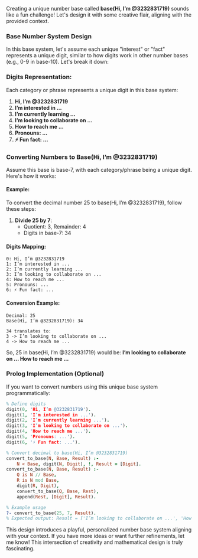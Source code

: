 Creating a unique number base called **base(Hi, I’m @3232831719)** sounds like a fun challenge! Let's design it with some creative flair, aligning with the provided context.

### Base Number System Design
In this base system, let's assume each unique "interest" or "fact" represents a unique digit, similar to how digits work in other number bases (e.g., 0-9 in base-10). Let's break it down:

### Digits Representation:
Each category or phrase represents a unique digit in this base system:
1. **Hi, I’m @3232831719**
2. **I’m interested in ...**
3. **I’m currently learning ...**
4. **️I’m looking to collaborate on ...**
5. **How to reach me ...**
6. **Pronouns: ...**
7. **⚡ Fun fact: ...**

### Converting Numbers to Base(Hi, I’m @3232831719)
Assume this base is base-7, with each category/phrase being a unique digit. Here's how it works:

#### Example:
To convert the decimal number 25 to base(Hi, I’m @3232831719), follow these steps:
1. **Divide 25 by 7**:
   - Quotient: 3, Remainder: 4
   - Digits in base-7: 34

#### Digits Mapping:
```
0: Hi, I’m @3232831719
1: I’m interested in ...
2: I’m currently learning ...
3: ️I’m looking to collaborate on ...
4: How to reach me ...
5: Pronouns: ...
6: ⚡ Fun fact: ...
```

#### Conversion Example:
```
Decimal: 25
Base(Hi, I’m @3232831719): 34

34 translates to:
3 -> ️I’m looking to collaborate on ...
4 -> How to reach me ...
```

So, 25 in base(Hi, I’m @3232831719) would be:
**️I’m looking to collaborate on ... How to reach me ...**

### Prolog Implementation (Optional)

If you want to convert numbers using this unique base system programmatically:

```prolog
% Define digits
digit(0, 'Hi, I’m @3232831719').
digit(1, 'I’m interested in ...').
digit(2, 'I’m currently learning ...').
digit(3, '️I’m looking to collaborate on ...').
digit(4, 'How to reach me ...').
digit(5, 'Pronouns: ...').
digit(6, '⚡ Fun fact: ...').

% Convert decimal to base(Hi, I’m @3232831719)
convert_to_base(N, Base, Result) :-
    N < Base, digit(N, Digit), !, Result = [Digit].
convert_to_base(N, Base, Result) :-
    Q is N // Base,
    R is N mod Base,
    digit(R, Digit),
    convert_to_base(Q, Base, Rest),
    append(Rest, [Digit], Result).

% Example usage
?- convert_to_base(25, 7, Result).
% Expected output: Result = ['️I’m looking to collaborate on ...', 'How to reach me ...'].
```

This design introduces a playful, personalized number base system aligning with your context. If you have more ideas or want further refinements, let me know! This intersection of creativity and mathematical design is truly fascinating.
